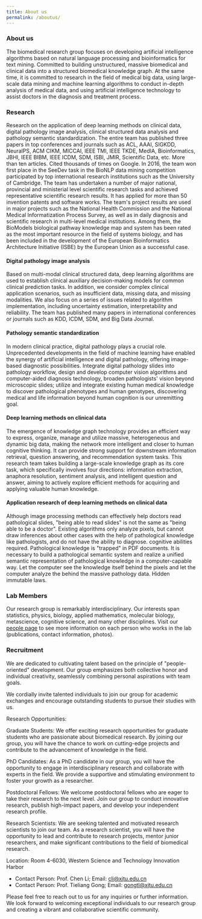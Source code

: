 ```yaml
---
title: About us
permalink: /aboutus/
---
```


### About us
The biomedical research group focuses on developing artificial intelligence algorithms based on natural language processing and bioinformatics for text mining. Committed to building unstructured, massive biomedical and clinical data into a structured biomedical knowledge graph. At the same time, it is committed to research in the field of medical big data, using large-scale data mining and machine learning algorithms to conduct in-depth analysis of medical data, and using artificial intelligence technology to assist doctors in the diagnosis and treatment process.


### Research
Research on the application of deep learning methods on clinical data, digital pathology image analysis, clinical structured data analysis and pathology semantic standardization. The entire team has published three papers in top conferences and journals such as ACL, AAAI, SIGKDD, NeuralPS, ACM CIKM, MICCAI, IEEE TMI, IEEE TKDE, MedIA, Bioinformatics, JBHI, IEEE BIBM, IEEE ICDM, SDM, ISBI, JMIR, Scientific Data, etc. More than ten articles. Cited thousands of times on Google. In 2016, the team won first place in the SeeDev task in the BioNLP data mining competition participated by top international research institutions such as the University of Cambridge. The team has undertaken a number of major national, provincial and ministerial level scientific research tasks and achieved representative scientific research results. It has applied for more than 50 invention patents and software works. The team's project results are used in major projects such as the National Health Commission and the National Medical Informatization Process Survey, as well as in daily diagnosis and scientific research in multi-level medical institutions. Among them, the BioModels biological pathway knowledge map and system has been rated as the most important resource in the field of systems biology, and has been included in the development of the European Bioinformatics Architecture Initiative (ISBE) by the European Union as a successful case.

#### Digital pathology image analysis
Based on multi-modal clinical structured data, deep learning algorithms are used to establish clinical auxiliary decision-making models for common clinical prediction tasks. In addition, we consider complex clinical application scenarios, such as insufficient data, missing data, and missing modalities. We also focus on a series of issues related to algorithm implementation, including uncertainty estimation, interpretability and reliability. The team has published many papers in international conferences or journals such as KDD, ICDM, SDM, and Big Data Journal.

#### Pathology semantic standardization
In modern clinical practice, digital pathology plays a crucial role. Unprecedented developments in the field of machine learning have enabled the synergy of artificial intelligence and digital pathology, offering image-based diagnostic possibilities. Integrate digital pathology slides into pathology workflow, design and develop computer vision algorithms and computer-aided diagnosis technology, broaden pathologists' vision beyond microscopic slides; utilize and integrate existing human medical knowledge to discover pathological phenotypes and human genotypes, discovering medical and life information beyond human cognition is our unremitting goal.

#### Deep learning methods on clinical data
The emergence of knowledge graph technology provides an efficient way to express, organize, manage and utilize massive, heterogeneous and dynamic big data, making the network more intelligent and closer to human cognitive thinking. It can provide strong support for downstream information retrieval, question answering, and recommendation system tasks. This research team takes building a large-scale knowledge graph as its core task, which specifically involves four directions: information extraction, anaphora resolution, sentiment analysis, and intelligent question and answer, aiming to actively explore efficient methods for acquiring and applying valuable human knowledge.

#### Application research of deep learning methods on clinical data
Although image processing methods can effectively help doctors read pathological slides, "being able to read slides" is not the same as "being able to be a doctor". Existing algorithms only analyze pixels, but cannot draw inferences about other cases with the help of pathological knowledge like pathologists, and do not have the ability to diagnose. cognitive abilities required. Pathological knowledge is "trapped" in PDF documents. It is necessary to build a pathological semantic system and realize a unified semantic representation of pathological knowledge in a computer-capable way. Let the computer see the knowledge itself behind the pixels and let the computer analyze the behind the massive pathology data. Hidden immutable laws.        
        

### Lab Members

Our research group is remarkably interdisciplinary. Our interests span statistics, physics, biology, applied mathematics, molecular biology, metascience, cognitive science, and many other disciplines. Visit our [people page](http://chenli.group/people/) to see more information on each person who works in the lab (publications, contact information, photos).

### Recruitment

We are dedicated to cultivating talent based on the principle of "people-oriented" development. Our group emphasizes both collective honor and individual creativity, seamlessly combining personal aspirations with team goals.

We cordially invite talented individuals to join our group for academic exchanges and encourage outstanding students to pursue their studies with us.

Research Opportunities:

Graduate Students: We offer exciting research opportunities for graduate students who are passionate about biomedical research. By joining our group, you will have the chance to work on cutting-edge projects and contribute to the advancement of knowledge in the field.

PhD Candidates: As a PhD candidate in our group, you will have the opportunity to engage in interdisciplinary research and collaborate with experts in the field. We provide a supportive and stimulating environment to foster your growth as a researcher.

Postdoctoral Fellows: We welcome postdoctoral fellows who are eager to take their research to the next level. Join our group to conduct innovative research, publish high-impact papers, and develop your independent research profile.

Research Scientists: We are seeking talented and motivated research scientists to join our team. As a research scientist, you will have the opportunity to lead and contribute to research projects, mentor junior researchers, and make significant contributions to the field of biomedical research.

Location: Room 4-6030, Western Science and Technology Innovation Harbor
- Contact Person: Prof. Chen Li; Email: [cli@xjtu.edu.cn](cli@xjtu.edu.cn)
- Contact Person: Prof. Tieliang Gong; Email: [gongtl@xjtu.edu.cn](gongtl@xjtu.edu.cn)

Please feel free to reach out to us for any inquiries or further information. We look forward to welcoming exceptional individuals to our research group and creating a vibrant and collaborative scientific community.